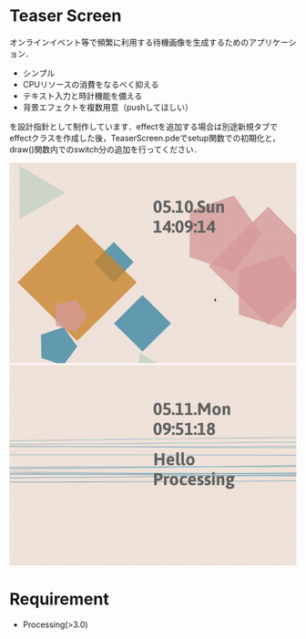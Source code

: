 # Teaser Screen
オンラインイベント等で頻繁に利用する待機画像を生成するためのアプリケーション．
  * シンプル
  * CPUリソースの消費をなるべく抑える
  * テキスト入力と時計機能を備える
  * 背景エフェクトを複数用意（pushしてほしい）

を設計指針として制作しています．effectを追加する場合は別途新規タブでeffectクラスを作成した後，TeaserScreen.pdeでsetup関数での初期化と，draw()関数内でのswitch分の追加を行ってください．

![teaser](images/WarmingGeometry.gif)
![teaser](images/NoiseLInes.gif)

# Requirement
  * Processing(>3.0)